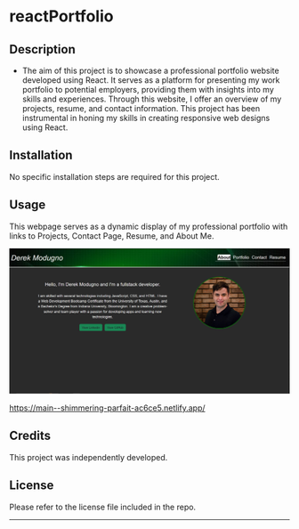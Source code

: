 # reactPortfolio

## Description

- The aim of this project is to showcase a professional portfolio website developed using React. 
It serves as a platform for presenting my work portfolio to potential employers, providing them with insights into my skills and experiences.
Through this website, I offer an overview of my projects, resume, and contact information. 
This project has been instrumental in honing my skills in creating responsive web designs using React.

## Installation

No specific installation steps are required for this project.

## Usage

This webpage serves as a dynamic display of my professional portfolio with links to Projects, Contact Page, Resume, and About Me.

![My Portfolio](./src/assets/images/screenshot2.png)

https://main--shimmering-parfait-ac6ce5.netlify.app/

## Credits

This project was independently developed.

## License

Please refer to the license file included in the repo.

---
